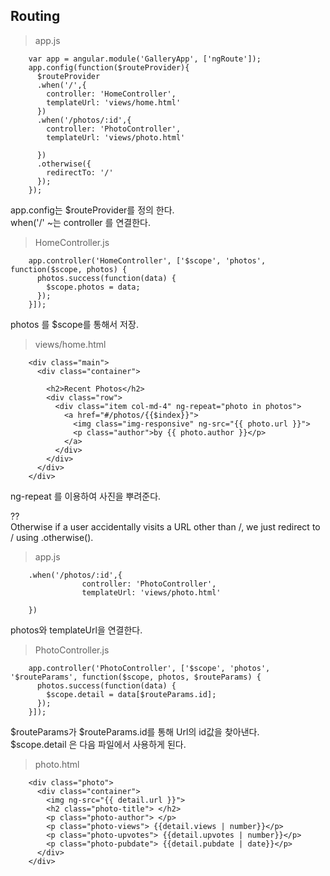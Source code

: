 ## Routing
>app.js

		var app = angular.module('GalleryApp', ['ngRoute']);
		app.config(function($routeProvider){
		  $routeProvider
		  .when('/',{
		    controller: 'HomeController',
		    templateUrl: 'views/home.html'
		  })
		  .when('/photos/:id',{
		    controller: 'PhotoController',
		    templateUrl: 'views/photo.html'
		    
		  })
		  .otherwise({
		    redirectTo: '/'
		  });
		});
		

app.config는 $routeProvider를 정의 한다.<br>
when('/' ~는 controller	를 연결한다.<br>

>HomeController.js

		app.controller('HomeController', ['$scope', 'photos', function($scope, photos) {
		  photos.success(function(data) {
		    $scope.photos = data;
		  });
		}]);   

photos	를 $scope를 통해서 저장.

>views/home.html

		<div class="main">
		  <div class="container">
		
		    <h2>Recent Photos</h2>
		    <div class="row">
		      <div class="item col-md-4" ng-repeat="photo in photos">
		        <a href="#/photos/{{$index}}">
		          <img class="img-responsive" ng-src="{{ photo.url }}">
		          <p class="author">by {{ photo.author }}</p>
		        </a>
		      </div>
		    </div>
		  </div>
		</div>

ng-repeat	를 이용하여 사진을 뿌려준다.<br>

??<br>
Otherwise if a user accidentally visits a URL other than /, we just redirect to / using .otherwise().

>app.js

		.when('/photos/:id',{
				    controller: 'PhotoController',
				    templateUrl: 'views/photo.html'
				   		   
		})
photos와 templateUrl을 연결한다.

>PhotoController.js

		app.controller('PhotoController', ['$scope', 'photos', '$routeParams', function($scope, photos, $routeParams) {
		  photos.success(function(data) {
		    $scope.detail = data[$routeParams.id];
		  });
		}]);
$routeParams가 $routeParams.id를 통해 Url의 id값을 찾아낸다.<br>
$scope.detail	은 다음 파일에서 사용하게 된다.
>photo.html

		<div class="photo">
		  <div class="container">
		    <img ng-src="{{ detail.url }}">
		    <h2 class="photo-title"> </h2>
		    <p class="photo-author"> </p>
		    <p class="photo-views"> {{detail.views | number}}</p>
		    <p class="photo-upvotes"> {{detail.upvotes | number}}</p>
		    <p class="photo-pubdate"> {{detail.pubdate | date}}</p>
		  </div>
		</div>








